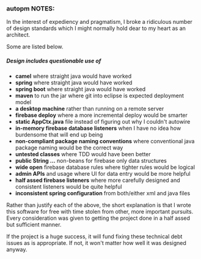 ### autopm NOTES:

In the interest of expediency and pragmatism, I broke a ridiculous number of design standards which I might normally hold dear to my heart as an architect.

Some are listed below. 

##### Design includes questionable use of

 * **camel** where straight java would have worked
 * **spring** where straight java would have worked
 * **spring boot** where straight java would have worked
 * **maven** to run the jar where git into eclipse is expected deployment model
 * **a desktop machine** rather than running on a remote server
 * **firebase deploy** where a more incremental deploy would be smarter
 * **static AppCtx.java** file instead of figuring out why I couldn't autowire
 * **in-memory firebase database listeners** when I have no idea how burdensome that will end up being
 * **non-compliant package naming conventions** where conventional java package naming would be the correct way
 * **untested classes** where TDD would have been better
 * **public String ...** non-beans for firebase only data structures
 * **wide open** firebase database rules where tighter rules would be logical
 * **admin APIs** and usage where UI for data entry would be more helpful
 * **half assed firebase listeners** where more carefully designed and consistent listeners would be quite helpful
 * **inconsistent spring configuration** from both/either xml and java files
 
 Rather than justify each of the above, the short explanation is that I wrote this software for free with time stolen from other, more important pursuits. Every consideration was given to getting the project done in a half assed but sufficient manner.
 
 If the project is a huge success, it will fund fixing these technical debt issues as is appropriate. If not, it won't matter how well it was designed anyway.